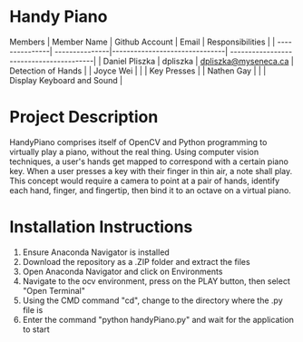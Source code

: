 # Handy Piano

Members
|   Member Name  | Github Account |           Email               | Responsibilities                        |
| ---------------| ---------------|-------------------------------| ----------------------------------------|
| Daniel Pliszka | dpliszka       | dpliszka@myseneca.ca          | Detection of Hands                      |
| Joyce Wei      |                |                               | Key Presses                             |
| Nathen Gay     |                |                               | Display Keyboard and Sound              |

# Project Description 
HandyPiano comprises itself of OpenCV and Python programming to virtually play a piano, without the real thing. Using computer vision techniques, a user's hands get mapped to correspond with a certain piano key. When a user presses a key with their finger in thin air, a note shall play. This concept would require a camera to point at a pair of hands, identify each hand, finger, and fingertip, then bind it to an octave on a virtual piano.

# Installation Instructions

1. Ensure Anaconda Navigator is installed
2. Download the repository as a .ZIP folder and extract the files
3. Open Anaconda Navigator and click on Environments
4. Navigate to the ocv environment, press on the PLAY button, then select "Open Terminal"
5. Using the CMD command "cd", change to the directory where the .py file is
6. Enter the command "python handyPiano.py" and wait for the application to start
